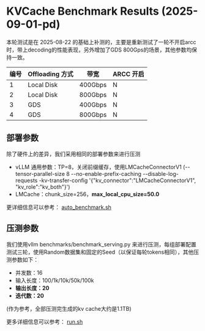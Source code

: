 # KVCache Benchmark Results (2025-09-01-pd)

本轮测试是在 2025-08-22 的基础上补测的，主要是重新测试了一轮不开启arcc时，带上decoding的性能表现，另外增加了GDS 800Gps的场景，其他参数均保持一致。

| 编号| Offloading 方式 |  带宽  |     ARCC 开启     |
| --- | ----------- | ----- | -------------------- |
| 1  |   Local Disk |  400Gbps      |       N      |
| 2  |   Local Disk |  800Gbps      |       N      |
| 3  |   GDS        |  400Gbps      |       N      |
| 4  |   GDS        |  800Gbps      |       N      |

## 部署参数

除了硬件上的差异，我们采用相同的部署参数来进行压测

- vLLM 通用参数：TP=8，关闭前缀缓存，使用LMCacheConnectorV1 (--tensor-parallel-size 8 --no-enable-prefix-caching --disable-log-requests -kv-transfer-config '{\"kv_connector\":\"LMCacheConnectorV1\", \"kv_role\":\"kv_both\"}')
- LMCache：chunk_size=256，**max_local_cpu_size=50.0**

更详细信息可以参考： [auto_benchmark.sh](../tools/auto_benchmark.sh)

## 压测参数

我们使用vllm benchmarks/benchmark_serving.py 来进行压测，每组部署配置测试三轮，使用Random数据集和固定的Seed（以保证每轮tokens相同），其他压测参数如下：

- 并发数：16
- 输入长度：100/1k/10k/50k/100k
- **输出长度：20**
- **迭代数：20**

(作为参考，全部压测完生成的kv cache大约是1.1TB)

更多详细信息可以参考： [run.sh](../tools/run.sh)
